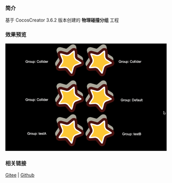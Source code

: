 ### 简介

基于 CocosCreator 3.6.2 版本创建的 **物理碰撞分组** 工程

### 效果预览
![image](../../../gif/202211/2022112304.gif)

### 相关链接
[Gitee](https://gitee.com/mirrors_cocos-creator/cocos-example-physics/tree/v3.x/2d/common/assets/cases) | [Github](https://github.com/cocos/cocos-example-physics/tree/v3.x/2d/common/assets/cases)